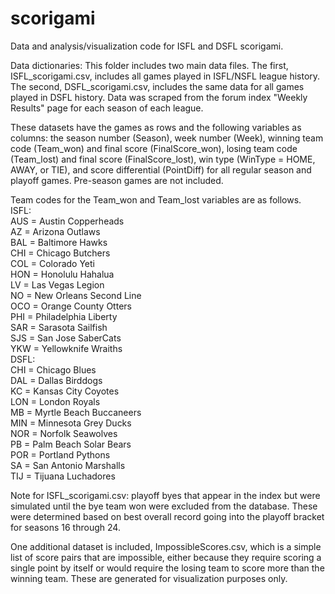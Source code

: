 # scorigami
Data and analysis/visualization code for ISFL and DSFL scorigami.

Data dictionaries:
This folder includes two main data files. The first, ISFL_scorigami.csv, includes all games played in ISFL/NSFL league history. The second, DSFL_scorigami.csv, includes the same data for all games played in DSFL history. Data was scraped from the forum index "Weekly Results" page for each season of each league. 

These datasets have the games as rows and the following variables as columns: the season number (Season), week number (Week), winning team code (Team_won) and final score (FinalScore_won), losing team code (Team_lost) and final score (FinalScore_lost), win type (WinType = HOME, AWAY, or TIE), and score differential (PointDiff) for all regular season and playoff games. Pre-season games are not included. 

Team codes for the Team_won and Team_lost variables are as follows.  
ISFL:  
  AUS = Austin Copperheads  
  AZ = Arizona Outlaws  
  BAL = Baltimore Hawks  
  CHI = Chicago Butchers  
  COL = Colorado Yeti  
  HON = Honolulu Hahalua  
  LV = Las Vegas Legion  
  NO = New Orleans Second Line  
  OCO = Orange County Otters  
  PHI = Philadelphia Liberty  
  SAR = Sarasota Sailfish  
  SJS = San Jose SaberCats  
  YKW = Yellowknife Wraiths  
DSFL:  
  CHI = Chicago Blues  
  DAL = Dallas Birddogs  
  KC = Kansas City Coyotes  
  LON = London Royals  
  MB = Myrtle Beach Buccaneers  
  MIN = Minnesota Grey Ducks  
  NOR = Norfolk Seawolves  
  PB = Palm Beach Solar Bears  
  POR = Portland Pythons  
  SA = San Antonio Marshalls  
  TIJ = Tijuana Luchadores  

Note for ISFL_scorigami.csv: playoff byes that appear in the index but were simulated until the bye team won were excluded from the database. These were determined based on best overall record going into the playoff bracket for seasons 16 through 24. 

One additional dataset is included, ImpossibleScores.csv, which is a simple list of score pairs that are impossible, either because they require scoring a single point by itself or would require the losing team to score more than the winning team. These are generated for visualization purposes only.
